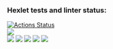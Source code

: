 ### Hexlet tests and linter status:
[![Actions Status](https://github.com/VladislavArutiunian/php-project-45/workflows/hexlet-check/badge.svg)](https://github.com/VladislavArutiunian/php-project-45/actions)
</br>
<a href="https://codeclimate.com/github/VladislavArutiunian/php-project-45/maintainability"><img src="https://api.codeclimate.com/v1/badges/cea5e68bd63097548ee6/maintainability" /></a>
</br>
<a href="https://asciinema.org/a/532892" target="_blank"><img src="https://asciinema.org/a/532892.svg" /></a>
<a href="https://asciinema.org/a/533255" target="_blank"><img src="https://asciinema.org/a/533255.svg" /></a>
<a href="https://asciinema.org/a/533260" target="_blank"><img src="https://asciinema.org/a/533260.svg" /></a>
<a href="https://asciinema.org/a/533284" target="_blank"><img src="https://asciinema.org/a/533284.svg" /></a>
<a href="https://asciinema.org/a/533290" target="_blank"><img src="https://asciinema.org/a/533290.svg" /></a>